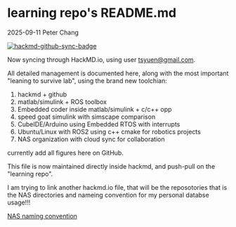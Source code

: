 # learning repo's README.md
2025-09-11 Peter Chang

[![hackmd-github-sync-badge](https://hackmd.io/TlpUVPNyRrKUY5LOcNEJ0Q/badge)](https://hackmd.io/TlpUVPNyRrKUY5LOcNEJ0Q)

Now syncing through HackMD.io, using user tsyuen@gmail.com.

All detailed management is documented here, along with the most important "leaning to survive lab", using the brand new toolchian:

1. hackmd + github
2. matlab/simulink + ROS toolbox
3. Embedded coder inside matlab/simulink + c/c++ opp
4. speed goat simulink with simscape comparison
5. CubeIDE/Arduino using Embedded RTOS with interrupts
6. Ubuntu/Linux with ROS2 using c++ cmake for robotics projects
7. NAS organization with cloud sync for collaboration

currently add all figures here on GitHub.

This file is now maintained directly inside hackmd, and push-pull on the "learning repo".

I am trying to link another hackmd.io file, that will be the reposotories that is the NAS directories and nameing convention for my personal databse usage!!!

[NAS naming convention](sscl_nas_to_cloud_sync_blueprint_v_0.md)

